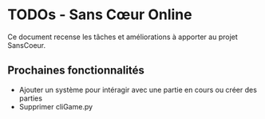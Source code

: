 # TODOs - Sans Cœur Online

Ce document recense les tâches et améliorations à apporter au projet SansCoeur.

## Prochaines fonctionnalités

- Ajouter un système pour intéragir avec une partie en cours ou créer des parties
- Supprimer cliGame.py

